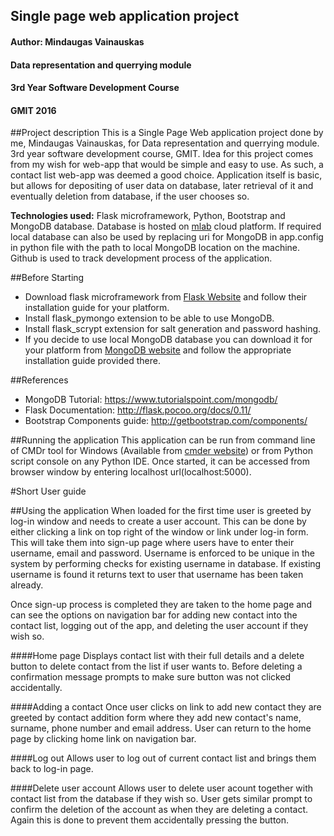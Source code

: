 ## Single page web application project
#### Author: Mindaugas Vainauskas
#### Data representation and querrying module
#### 3rd Year Software Development Course
#### GMIT 2016

##Project description
This is a Single Page Web application project done by me, Mindaugas Vainauskas, for Data representation and querrying module. 3rd year software development course, GMIT. Idea for this project comes from my wish for web-app that would be simple and easy to use. As such, a contact list web-app was deemed a good choice. Application itself is basic, but allows for depositing of user data on database, later retrieval of it and eventually deletion from database, if the user chooses so.

**Technologies used:** Flask microframework, Python, Bootstrap and MongoDB database. Database is hosted on [mlab](mlab.com) cloud platform. If required local database can also be used by replacing uri for MongoDB in app.config in python file with the path to local MongoDB location on the machine. Github is used to track development process of the application.

##Before Starting
- Download flask microframework from [Flask Website](https://pypi.python.org/pypi/Flask/0.11) and follow their installation guide for your platform.
- Install flask_pymongo extension to be able to use MongoDB.
- Install flask_scrypt extension for salt generation and password hashing.
- If you decide to use local MongoDB database you can download it for your platform from [MongoDB website](https://www.mongodb.com/download-center?jmp=nav) and follow the appropriate installation guide provided there.

##References
- MongoDB Tutorial: https://www.tutorialspoint.com/mongodb/
- Flask Documentation: http://flask.pocoo.org/docs/0.11/
- Bootstrap Components guide: http://getbootstrap.com/components/ 

##Running the application
This application can be run from command line of CMDr tool for Windows (Available from [cmder website](http://cmder.net/)) or from Python script console on any Python IDE. Once started, it can be accessed from browser window by entering localhost url(localhost:5000).

#Short User guide

##Using the application
  When loaded for the first time user is greeted by log-in window and needs to create a user account. This can be done by either clicking a link on top right of the window or link under log-in form. This will take them into sign-up page where users have to enter their username, email and password. Username is enforced to be unique in the system by performing checks for existing username in database. If existing username is found it returns text to user that username has been taken already.

  Once sign-up process is completed they are taken to the home page and can see the options on navigation bar for adding new contact into the contact list, logging out of the app, and deleting the user account if they wish so.
  
####Home page
  Displays contact list with their full details and a delete button to delete contact from the list if user wants to. Before deleting a confirmation message prompts to make sure button was not clicked accidentally.
  
####Adding a contact
  Once user clicks on link to add new contact they are greeted by contact addition form where they add new contact's name, surname, phone number and email address. User can return to the home page by clicking home link on navigation bar.
  
####Log out
Allows user to log out of current contact list and brings them back to log-in page.

####Delete user account
Allows user to delete user acount together with contact list from the database if they wish so. User gets similar prompt to confirm the deletion of the account as when they are deleting a contact. Again this is done to prevent them accidentally pressing the button.

